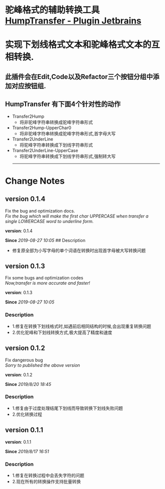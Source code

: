 # 驼峰格式的辅助转换工具  [HumpTransfer - Plugin Jetbrains](https://plugins.jetbrains.com/plugin/12882-humptransfer/)
# 实现下划线格式文本和驼峰格式文本的互相转换. 
## 此插件会在Edit,Code以及Refactor三个按钮分组中添加对应按钮组.
## HumpTransfer 有下面4个针对性的动作
- Transfer2Hump
    - 将非驼峰字符串转换成驼峰字符串形式
- Transfer2Hump-UpperChar0
    - 将非驼峰字符串转换成驼峰字符串形式,首字母大写
- Transfer2UnderLine
    - 将驼峰字符串转换成下划线字符串形式
- Transfer2UnderLine-UpperCase
    - 将驼峰字符串转换成下划线字符串形式,强制转大写
    ---
# Change Notes

## version 0.1.4
 Fix the bug and optimization docs.<br>
  <em>Fix the bug which will make the first char UPPERCASE when transfer a single LOWERCASE word to underline form.</em>
  <p><b>version</b>: 0.1.4</p>
  <b>Since</b> <i> 2019-08-27 10:05 </i>
## Description
  <ul>
      <li>修复原全部为小写字母的单个词语在转换时出现首字母被大写转换问题</li>
  </ul>

## version 0.1.3
 Fix some bugs and optimization codes <br>
  <em>Now,transfer is more accurate and faster! </em>
  <p><b>version</b>: 0.1.3</p>
  <b>Since</b> <i> 2019-08-27 10:05 </i>
  
### Description

 <ul>
  <li>1.修复在转换下划线格式时,如遇前后相同结构的时候,会出现重复转换问题</li>
  <li>2.优化驼峰和下划线转换方式,极大提高了精度和速度</li>
</ul>

## version 0.1.2
 Fix dangerous bug <br>
  <em>Sorry to published the above version</em>
  <p><b>version</b>: 0.1.2</p>
  <b>Since</b> <i> 2019/8/20 18:45 </i>
  
### Description

 <ul>
  <li>1.修复由于过度处理结尾下划线而导致转换下划线失败问题</li>
  <li>2.优化转换过程</li>
</ul>

## version 0.1.1
 <p><b>version</b>: 0.1.1</p>
 <b>Since</b> <i> 2019/8/17 16:51 </i>
 
### Description
  <ul>
      <li>1.修复在转换过程中会丢失字符的问题</li>
      <li>2.现在所有的转换操作支持批量转换</li>
  </ul>